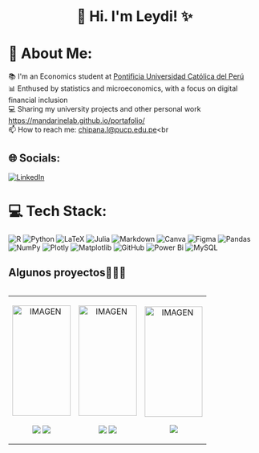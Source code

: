 <h1 align="center">👋 Hi. I'm Leydi!  ✨ </h1> 

<p align="center">

# 💫 About Me:

📚  I'm an Economics student at [Pontificia Universidad Católica del Perú](https://www.pucp.edu.pe/)<br>
📊  Enthused by statistics and microeconomics, with a focus on digital financial inclusion<br>
💻  Sharing my university projects and other personal work https://mandarinelab.github.io/portafolio/<br>
📫  How to reach me: chipana.l@pucp.edu.pe<br 

## 🌐 Socials:
[![LinkedIn](https://img.shields.io/badge/LinkedIn-%230077B5.svg?logo=linkedin&logoColor=white)](https://www.linkedin.com/in/leydi-conzuelo-chipana-cangana-1b8202326/) 

# 💻 Tech Stack:
![R](https://img.shields.io/badge/r-%23276DC3.svg?style=flat&logo=r&logoColor=white) ![Python](https://img.shields.io/badge/python-3670A0?style=flat&logo=python&logoColor=ffdd54) ![LaTeX](https://img.shields.io/badge/latex-%23008080.svg?style=flat&logo=latex&logoColor=white) ![Julia](https://img.shields.io/badge/-Julia-9558B2?style=flat&logo=julia&logoColor=white) ![Markdown](https://img.shields.io/badge/markdown-%23000000.svg?style=flat&logo=markdown&logoColor=white) ![Canva](https://img.shields.io/badge/Canva-%2300C4CC.svg?style=flat&logo=Canva&logoColor=white) ![Figma](https://img.shields.io/badge/figma-%23F24E1E.svg?style=flat&logo=figma&logoColor=white) ![Pandas](https://img.shields.io/badge/pandas-%23150458.svg?style=flat&logo=pandas&logoColor=white) ![NumPy](https://img.shields.io/badge/numpy-%23013243.svg?style=flat&logo=numpy&logoColor=white) ![Plotly](https://img.shields.io/badge/Plotly-%233F4F75.svg?style=flat&logo=plotly&logoColor=white) ![Matplotlib](https://img.shields.io/badge/Matplotlib-%23ffffff.svg?style=flat&logo=Matplotlib&logoColor=black) ![GitHub](https://img.shields.io/badge/github-%23121011.svg?style=flat&logo=github&logoColor=white) ![Power Bi](https://img.shields.io/badge/power_bi-F2C811?style=flat&logo=powerbi&logoColor=black) ![MySQL](https://img.shields.io/badge/mysql-4479A1.svg?style=flat&logo=mysql&logoColor=white)

<!-------------------------->
<div id="proyectos">
<h2 >Algunos proyectos👨🏻‍💻</h2>

<table align="left" >
  
  <tr border="none">
    <td width="25%" align="center">
      <p align="center">
       <a href="ahttps://app.powerbi.com/view?r=eyJrIjoiMzFiYWYxZjYtMjBmNi00ZGJjLTljODItNDg5YzYzNjNjNTUwIiwidCI6ImZkNjljZTFiLTIwYzYtNDJlYy1iNTRlLTZkMWIzODcwYWM2ZSIsImMiOjR9" title="Go to Source">
          <img align="center" width=100% height="220" src="https://github.com/user-attachments/assets/d28d892b-2157-4a8a-b753-e2c1e9944b4f" alt="IMAGEN" /></a>
        </p>
      <p align="center">
        <a href="ahttps://github.com/Alicbm/cepal_scraping" target="blank"><img align="center" src="https://img.shields.io/badge/GitHub-100000?style=for-the-badge&logo=github&logoColor=white" /></a>
        <a href="ahttps://www.linkedin.com/feed/update/urn:li:activity:7279290251473256448/" target="blank"><img align="center" src="https://img.shields.io/badge/LinkedIn-0077B5?style=for-the-badge&logo=linkedin&logoColor=white"/></a>
      </p> 
    </td>
    <td width="25%" align="center">
      <p align="center">
       <a href="ahttps://app.powerbi.com/view?r=eyJrIjoiNWFjMTczZDctZDQ4YS00YzkxLTg1M2UtYzRhYTBiYTM3YTMxIiwidCI6ImZkNjljZTFiLTIwYzYtNDJlYy1iNTRlLTZkMWIzODcwYWM2ZSIsImMiOjR9" title="Go to Source">
          <img align="center" width=100% height="220" src="https://github.com/user-attachments/assets/2ca828c3-e6db-48d1-81dd-34bbb5425bb0" alt="IMAGEN" /></a>
        </p>
      <p align="center">
        <a href="ahttps://app.powerbi.com/view?r=eyJrIjoiNWFjMTczZDctZDQ4YS00YzkxLTg1M2UtYzRhYTBiYTM3YTMxIiwidCI6ImZkNjljZTFiLTIwYzYtNDJlYy1iNTRlLTZkMWIzODcwYWM2ZSIsImMiOjR9" target="blank"><img align="center" src="https://img.shields.io/badge/GitHub-100000?style=for-the-badge&logo=github&logoColor=white" /></a>
        <a href="ahttps://www.linkedin.com/feed/update/urn:li:activity:7257365348205694976/" target="blank"><img align="center" src="https://img.shields.io/badge/LinkedIn-0077B5?style=for-the-badge&logo=linkedin&logoColor=white"/></a>
      </p> 
    </td>

  <td width="25%" align="center">
      <p align="center">
       <a href="ahttps://github.com/Alicbm/data-exploration/" title="Go to Source">
          <img align="center" width=100% height="220" src="https://github.com/user-attachments/assets/b076c418-21bb-4093-9a4b-1a5970d3a8cf" alt="IMAGEN" /></a>
        </p>
      <p align="center">
        <a href="ahttps://github.com/Alicbm/data-exploration/" target="blank"><img align="center" src="https://img.shields.io/badge/GitHub-100000?style=for-the-badge&logo=github&logoColor=white" /></a>
        <a href="a"/></a>
      </p>       
    </td>


<!-- Proudly created with GPRM ( https://gprm.itsvg.in ) --><!--
**MandarineLab/MandarineLab** is a ✨ _special_ ✨ repository because its `README.md` (this file) appears on your GitHub profile.


